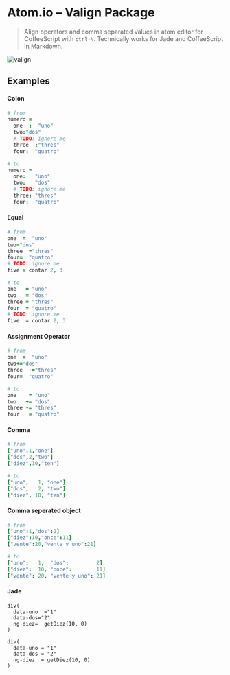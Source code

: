 # Atom.io – Valign Package

> Align operators and comma separated values in atom editor for CoffeeScript with `ctrl-\`.
> Technically works for Jade and CoffeeScript in Markdown.

![valign](https://raw.github.com/chemoish/atom-valign/master/demo.gif)

## Examples

#### Colon

```coffeescript
# from
numero =
  one  :  "uno"
  two:"dos"
  # TODO: ignore me
  three  :"thres"
  four:  "quatro"

# to
numero =
  one:   "uno"
  two:   "dos"
  # TODO: ignore me
  three: "thres"
  four:  "quatro"
```

#### Equal

```coffeescript
# from
one  =  "uno"
two="dos"
three  ="thres"
four=  "quatro"
# TODO: ignore me
five = contar 2, 3

# to
one   = "uno"
two   = "dos"
three = "thres"
four  = "quatro"
# TODO: ignore me
five  = contar 2, 3
```

#### Assignment Operator

```coffeescript
# from
one  =  "uno"
two+="dos"
three  -="thres"
four=  "quatro"

# to
one    = "uno"
two   += "dos"
three -= "thres"
four   = "quatro"
```

#### Comma

```coffeescript
# from
["uno",1,"one"]
["dos",2,"two"]
["diez",10,"ten"]

# to
["uno",   1, "one"]
["dos",   2, "two"]
["diez", 10, "ten"]
```

#### Comma seperated object

```coffeescript
# from
["uno":1,"dos":2]
["diez":10,"once":11]
["vente":20,"vente y uno":21]

# to
["uno":   1,  "dos":         2]
["diez":  10, "once":        11]
["vente": 20, "vente y uno": 21]
```

#### Jade

```jade
div(
  data-uno  ="1"
  data-dos="2"
  ng-diez=  getDiez(10, 0)
)

div(
  data-uno = "1"
  data-dos = "2"
  ng-diez  = getDiez(10, 0)
)
```
####
